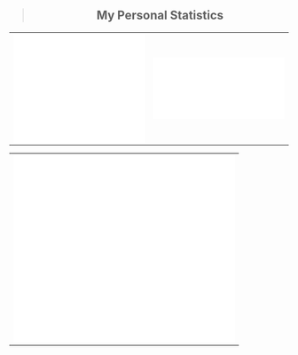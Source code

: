 
<table>
<blockquote align="center">
    <h2>My Personal Statistics</h2>
</blockquote>

<td>
  <img align="left" width="390" alt="🦑" src="/general.svg">

</td>
<td>
  <img align="right" width="390" alt="🦑" src="/metrics.followup.svg">

</td>
</table>
<table>
<td>
<img align="center" src="/achievements.svg" alt="Metrics" width="400">
</td>
</table>
